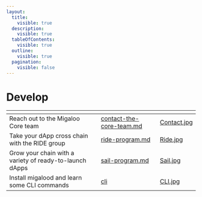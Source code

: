 ```yaml
---
layout:
  title:
    visible: true
  description:
    visible: true
  tableOfContents:
    visible: true
  outline:
    visible: true
  pagination:
    visible: false
---
```


# Develop

<table data-card-size="large" data-view="cards"><thead><tr><th></th><th data-hidden data-card-target data-type="content-ref"></th><th data-hidden data-card-cover data-type="files"></th></tr></thead><tbody><tr><td>Reach out to the Migaloo Core team</td><td><a href="contact-the-core-team.md">contact-the-core-team.md</a></td><td><a href="../.gitbook/assets/Contact.jpg">Contact.jpg</a></td></tr><tr><td>Take your dApp cross chain with the RIDE group</td><td><a href="ride-program.md">ride-program.md</a></td><td><a href="../.gitbook/assets/Ride.jpg">Ride.jpg</a></td></tr><tr><td>Grow your chain with a variety of ready-to-launch dApps</td><td><a href="sail-program.md">sail-program.md</a></td><td><a href="../.gitbook/assets/Sail.jpg">Sail.jpg</a></td></tr><tr><td>Install migalood and learn some CLI commands</td><td><a href="cli/">cli</a></td><td><a href="../.gitbook/assets/CLI.jpg">CLI.jpg</a></td></tr></tbody></table>
